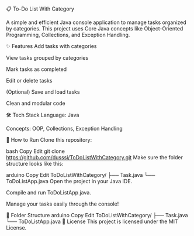 📋 To-Do List With Category

A simple and efficient Java console application to manage tasks organized by categories.
This project uses Core Java concepts like Object-Oriented Programming, Collections, and Exception Handling.

✨ Features
Add tasks with categories

View tasks grouped by categories

Mark tasks as completed

Edit or delete tasks

(Optional) Save and load tasks

Clean and modular code

🛠️ Tech Stack
Language: Java

Concepts: OOP, Collections, Exception Handling

🚀 How to Run
Clone this repository:

bash
Copy
Edit
git clone https://github.com/dusssi/ToDoListWithCategory.git
Make sure the folder structure looks like this:

arduino
Copy
Edit
ToDoListWithCategory/
 ├── Task.java
 └── ToDoListApp.java
Open the project in your Java IDE.

Compile and run ToDoListApp.java.

Manage your tasks easily through the console!

📂 Folder Structure
arduino
Copy
Edit
ToDoListWithCategory/
 ├── Task.java
 └── ToDoListApp.java
📜 License
This project is licensed under the MIT License.

